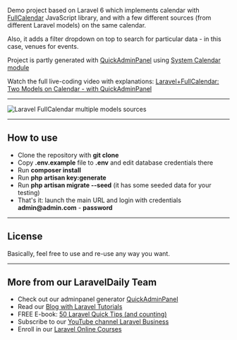 Demo project based on Laravel 6 which implements calendar with [FullCalendar](https://fullcalendar.io) JavaScript library, and with a few different sources (from different Laravel models) on the same calendar.

Also, it adds a filter dropdown on top to search for particular data - in this case, venues for events.

Project is partly generated with [QuickAdminPanel](https://2019.quickadminpanel.com) using [System Calendar module](https://www.youtube.com/watch?v=gkEKNsU6tmA)

Watch the full live-coding video with explanations: [Laravel+FullCalendar: Two Models on Calendar - with QuickAdminPanel](https://www.youtube.com/watch?v=T1SuioqmBzI)

---

![Laravel FullCalendar multiple models sources](https://laraveldaily.com/wp-content/uploads/2019/11/Screen-Shot-2019-11-13-at-3.54.09-PM.png)

---

## How to use

- Clone the repository with __git clone__
- Copy __.env.example__ file to __.env__ and edit database credentials there
- Run __composer install__
- Run __php artisan key:generate__
- Run __php artisan migrate --seed__ (it has some seeded data for your testing)
- That's it: launch the main URL and login with credentials __admin@admin.com__ - __password__ 

---

## License

Basically, feel free to use and re-use any way you want.

---

## More from our LaravelDaily Team

- Check out our adminpanel generator [QuickAdminPanel](https://quickadminpanel.com)
- Read our [Blog with Laravel Tutorials](https://laraveldaily.com)
- FREE E-book: [50 Laravel Quick Tips (and counting)](https://laraveldaily.com/free-e-book-40-laravel-quick-tips-and-counting/)
- Subscribe to our [YouTube channel Laravel Business](https://www.youtube.com/channel/UCTuplgOBi6tJIlesIboymGA)
- Enroll in our [Laravel Online Courses](https://laraveldaily.teachable.com/)
